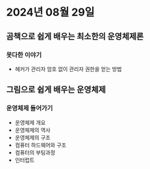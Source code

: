 # 2024년 08월 29일

## 곰책으로 쉽게 배우는 최소한의 운영체제론

### 못다한 이야기

- 헤커가 관리자 암호 없이 관리자 권한을 얻는 방법

## 그림으로 쉽게 배우는 운영체제

### 운영체제 들어가기

- 운영체제 개요
- 운영체제의 역사
- 운영체제의 구조
- 컴퓨터 하드웨어와 구조
- 컴퓨터의 부팅과정
- 인터럽트
